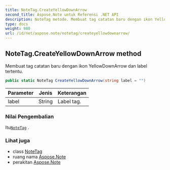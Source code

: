 ```yaml
---
title: NoteTag.CreateYellowDownArrow
second_title: Aspose.Note untuk Referensi .NET API
description: NoteTag metode. Membuat tag catatan baru dengan ikon YellowDownArrow dan label tertentu.
type: docs
weight: 980
url: /id/net/aspose.note/notetag/createyellowdownarrow/
---
```

## NoteTag.CreateYellowDownArrow method

Membuat tag catatan baru dengan ikon YellowDownArrow dan label tertentu.

```csharp
public static NoteTag CreateYellowDownArrow(string label = "")
```

| Parameter | Jenis | Keterangan |
| --- | --- | --- |
| label | String | Label tag. |

### Nilai Pengembalian

Itu[`NoteTag`](../) .

### Lihat juga

* class [NoteTag](../)
* ruang nama [Aspose.Note](../../notetag/)
* perakitan [Aspose.Note](../../../)


